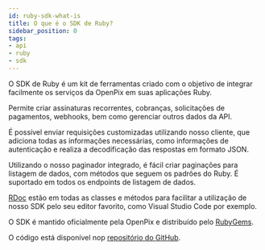 ```yaml
---
id: ruby-sdk-what-is
title: O que é o SDK de Ruby?
sidebar_position: 0
tags:
- api
- ruby
- sdk
---
```


O SDK de Ruby é um kit de ferramentas criado com o objetivo de integrar facilmente os serviços da OpenPix em suas aplicações Ruby.

Permite criar assinaturas recorrentes, cobranças, solicitações de pagamentos, webhooks, bem como gerenciar outros dados da API.

É possível enviar requisições customizadas utilizando nosso cliente, que adiciona todas as informações necessárias, como informações de autenticação e realiza a decodificação das respostas em formato JSON.

Utilizando o nosso paginador integrado, é fácil criar paginações para listagem de dados, com métodos que seguem os padrões do Ruby. É suportado em todos os endpoints de listagem de dados.

[RDoc](https://ruby-doc.org/3.2.2/) estão em todas as classes e métodos para facilitar a utilização de nosso SDK pelo seu editor favorito, como Visual Studio Code por exemplo.

O SDK é mantido oficialmente pela OpenPix e distribuído pelo [RubyGems](https://rubygems.org/).

O código está disponível nop [repositório do GitHub](https://github.com/Open-Pix/ruby-sdk).